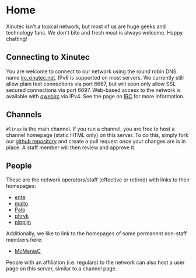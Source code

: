 Home
====

Xinutec isn't a topical network, but most of us are huge geeks and technology
fans. We don't bite and fresh meat is always welcome. Happy chatting!

Connecting to Xinutec
---------------------

You are welcome to connect to our network using the round robin DNS name
[irc.xinutec.net](irc://irc.xinutec.net). IPv6 is supported on most servers.
We currently still allow plain text connections via port 6667, but will soon
only allow SSL secured connections via port 6697. Web-based access to the
network is available with [qwebirc](http://qwebirc.xinutec.net/) via IPv4.
See the page on [IRC](irc) for more information.

Channels
--------

`#linux` is the main channel. If you run a channel, you are free to host a
channel homepage (static HTML only) on this server. To do this, simply fork
our [github repository](https://github.com/xinutec/xinutec.github.io/) and
create a pull request once your changes are is in place. A staff member will
then review and approve it.

People
------

These are the network operators/staff (effective or retired) with links to
their homepages:

- [ente](http://barfooze.de/)
- [maito](http://maito.name/)
- [Palo](http://des-grauens.de/)
- [phryk](http://phryk.net/)
- [pippijn](http://xinutec.org/~pippijn)

Additionally, we like to link to the homepages of some permanent non-staff
members here:

- [McManiaC](https://nils.cc/)

People with an affiliation (i.e. regulars) to the network can also host a user
page on this server, similar to a channel page.
